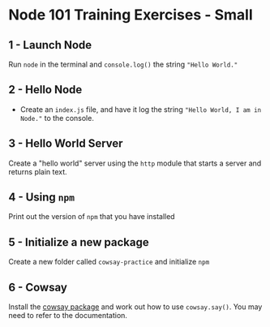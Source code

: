 # Node 101 Training Exercises - Small

## 1 - Launch Node

Run `node` in the terminal and `console.log()` the string `"Hello World."`

## 2 - Hello Node

* Create an `index.js` file, and have it log the string `"Hello World, I am in Node."` to the console.

## 3 - Hello World Server

Create a "hello world" server using the `http` module that starts a server and returns plain text.

## 4 - Using `npm`

Print out the version of `npm` that you have installed

## 5 - Initialize a new package

Create a new folder called `cowsay-practice` and initialize `npm`

## 6 - Cowsay

Install the [cowsay package](https://www.npmjs.com/package/cowsay) and work out how to use `cowsay.say()`. You may need to refer to the documentation.

